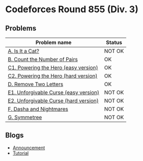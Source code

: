 # Codeforces Round 855 (Div. 3)

## Problems

|Problem name|Status|
|------------|---------|
| [A. Is It a Cat?](problems/A._Is_It_a_Cat_.md)|NOT OK|
| [B. Count the Number of Pairs](problems/B._Count_the_Number_of_Pairs.md)|OK|
| [C1. Powering the Hero (easy version)](problems/C1._Powering_the_Hero_(easy_version).md)|OK|
| [C2. Powering the Hero (hard version)](problems/C2._Powering_the_Hero_(hard_version).md)|OK|
| [D. Remove Two Letters](problems/D._Remove_Two_Letters.md)|OK|
| [E1. Unforgivable Curse (easy version)](problems/E1._Unforgivable_Curse_(easy_version).md)|NOT OK|
| [E2. Unforgivable Curse (hard version)](problems/E2._Unforgivable_Curse_(hard_version).md)|NOT OK|
| [F. Dasha and Nightmares](problems/F._Dasha_and_Nightmares.md)|NOT OK|
| [G. Symmetree](problems/G._Symmetree.md)|NOT OK|
## Blogs

- [Announcement](blogs/Announcement.md)
- [Tutorial](blogs/Tutorial.md)
